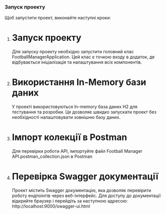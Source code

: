 ### Запуск проекту

Щоб запустити проект, виконайте наступні кроки:

1. # Запуск проекту
   Для запуску проекту необхідно запустити головний клас FootballManagerApplication. Цей клас є точкою входу в додаток, де відбувається ініціалізація та налаштування всіх компонентів.

2. # Використання In-Memory бази даних
   У проекті використовуються In-memory база даних H2 для тестування та розробки. Це дозволяє швидко запускати проект без необхідності налаштовувати зовнішню базу даних.

3. # Імпорт колекції в Postman
   Для перевірки роботи API, імпортуйте файл Football Manager API.postman_collection.json в Postman
4. # Перевірка Swagger документації
   Проект містить Swagger документацію, яка дозволяє перевірити роботу ендпоінтів через веб-інтерфейс. Для доступу до документації відкрийте браузер і перейдіть за наступною адресою:
   http://localhost:9000/swagger-ui.html
